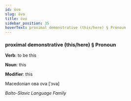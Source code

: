 ```yaml
---
id: övo
slug: övo
title: övo
sidebar_position: 35
hoverText: proximal demonstrative (this/here) § Pronoun
---
```


### proximal demonstrative (this/here) § Pronoun

**Verb**: to be this

**Noun**: this

**Modifier**: this

Macedonian ова ova [ˈɔva]

*Balto-Slavic Language Family*
